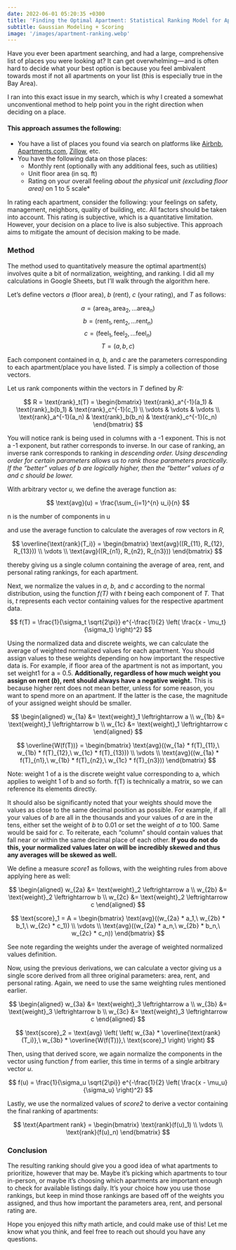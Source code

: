 ```yaml
---
date: 2022-06-01 05:20:35 +0300
title: 'Finding the Optimal Apartment: Statistical Ranking Model for Apartment Search'
subtitle: Gaussian Modeling + Scoring 
image: '/images/apartment-ranking.webp'
---
```

Have you ever been apartment searching, and had a large, comprehensive list of places you were looking at? It can get overwhelming — and is often hard to decide what your best option is because you feel ambivalent towards most if not all apartments on your list (this is especially true in the Bay Area).

I ran into this exact issue in my search, which is why I created a somewhat unconventional method to help point you in the right direction when deciding on a place.

#### This approach assumes the following:

-   You have a list of places you found via search on platforms like  [Airbnb](https://www.airbnb.com/),  [Apartments.com](https://www.apartments.com/),  [Zillow](https://www.zillow.com/), etc.
-   You have the following data on those places:  
    - Monthly rent (optionally with any additional fees, such as utilities)  
    - Unit floor area (in sq. ft)  
    - Rating on your overall feeling  _about the physical unit (excluding floor area)_ on 1 to 5 scale*

In rating each apartment, consider the following: your feelings on safety, management, neighbors, quality of building, etc. All factors should be taken into account. This rating is subjective, which is a quantitative limitation. However, your decision on a place to live is also subjective. This approach aims to mitigate the amount of decision making to be made.

### Method

The method used to quantitatively measure the optimal apartment(s) involves quite a bit of normalization, weighting, and ranking. I did all my calculations in Google Sheets, but I’ll walk through the algorithm here.

Let’s define vectors  _a_ (floor area),  _b_  (rent),  _c_ (your rating), and  _T_ as follows:

$$
a = (\text{area}_1, \text{area}_2, ... \text{area}_n)
$$
$$
b = (\text{rent}_1, \text{rent}_2, ... \text{rent}_n)
$$
$$
c = (\text{feel}_1, \text{feel}_2, ... \text{feel}_n)
$$
$$
T = (a,b,c)
$$

Each component contained in  _a, b,_ and  _c_  are the parameters corresponding to each apartment/place you have listed.  _T_ is simply a collection of those vectors.

Let us rank components within the vectors in  _T_ defined by  _R:_

$$
R = \text{rank}_t(T) = 
\begin{bmatrix}
\text{rank}_a^{-1}(a_1) & \text{rank}_b(b_1) & \text{rank}_c^{-1}(c_1) \\
\vdots & \vdots & \vdots \\
\text{rank}_a^{-1}(a_n) & \text{rank}_b(b_n) & \text{rank}_c^{-1}(c_n)
\end{bmatrix}
$$

You will notice rank is being used in columns with a -1 exponent. This is not a -1 exponent, but rather corresponds to inverse. In our case of ranking, an inverse rank corresponds to ranking in  _descending order. Using descending order for certain parameters allows us to rank those parameters practically. If the “better” values of b are logically higher, then the “better” values of a and c should be lower._

With arbitrary vector  _u,_ we  define the average function as:

$$
\text{avg}(u) = \frac{\sum_{i=1}^{n} u_i}{n}
$$

n is the number of components in u

and use the average function to calculate the averages of row vectors in  _R,_

$$
\overline{\text{rank}(T_i)} = 
\begin{bmatrix}
\text{avg}((R_{11}, R_{12}, R_{13})) \\
\vdots \\
\text{avg}((R_{n1}, R_{n2}, R_{n3}))
\end{bmatrix}
$$

thereby giving us a single column containing the average of area, rent, and personal rating rankings, for each apartment.

Next, we normalize the values in  _a_,  _b,_ and  _c_ according to the normal distribution, using the function  _f(T)_ with  _t_ being each component of  _T._ That is,  _t_ represents each vector containing values for the respective apartment data.

$$
f(T) = \frac{1}{\sigma_t \sqrt{2\pi}} e^{-\frac{1}{2} \left( \frac{x - \mu_t}{\sigma_t} \right)^2}
$$

Using the normalized data and discrete weights, we can calculate the average of weighted normalized values for each apartment. You should assign values to these weights depending on how important the respective data is. For example, if floor area of the apartment is not as important, you set weight1 for a = 0.5.  **Additionally, regardless of how much weight you assign on rent (_b_), rent should always have a negative weight.** This is because higher rent does not mean better, unless for some reason, you want to spend more on an apartment. If the latter is the case, the magnitude of your assigned weight should be smaller.

$$
\begin{aligned}
w_{1a} &= \text{weight}_1 \leftrightarrow a \\
w_{1b} &= \text{weight}_1 \leftrightarrow b \\
w_{1c} &= \text{weight}_1 \leftrightarrow c
\end{aligned}
$$

$$
\overline{W(f(T))} =
\begin{bmatrix}
\text{avg}((w_{1a} * f(T)_{11},\ w_{1b} * f(T)_{12},\ w_{1c} * f(T)_{13})) \\
\vdots \\
\text{avg}((w_{1a} * f(T)_{n1},\ w_{1b} * f(T)_{n2},\ w_{1c} * f(T)_{n3}))
\end{bmatrix}
$$

Note: weight 1 of a is the discrete weight value corresponding to a, which applies to weight 1 of b and so forth. f(T) is technically a matrix, so we can reference its elements directly.

It should also be significantly noted that your weights should move the values as close to the same decimal position as possible. For example, if all your values of  _b_ are all in the thousands and your values of  _a_ are in the tens, either set the weight of  _b_ to 0.01 or set the weight of  _a_ to 100. Same would be said for  _c._ To reiterate, each “column” should contain values that fall near or within the same decimal place of each other.  **If you do not do this, your normalized values later on will be incredibly skewed and thus any averages will be skewed as well.**

We define a measure  _score1_  as follows, with the weighting rules from above applying here as well:

$$
\begin{aligned}
w_{2a} &= \text{weight}_2 \leftrightarrow a \\
w_{2b} &= \text{weight}_2 \leftrightarrow b \\
w_{2c} &= \text{weight}_2 \leftrightarrow c
\end{aligned}
$$

$$
\text{score}_1 = A =
\begin{bmatrix}
\text{avg}((w_{2a} * a_1,\ w_{2b} * b_1,\ w_{2c} * c_1)) \\
\vdots \\
\text{avg}((w_{2a} * a_n,\ w_{2b} * b_n,\ w_{2c} * c_n))
\end{bmatrix}
$$

See note regarding the weights under the average of weighted normalized values definition.

Now, using the previous derivations, we can calculate a vector giving us a single score derived from all three original parameters: area, rent, and personal rating. Again, we need to use the same weighting rules mentioned earlier.

$$
\begin{aligned}
w_{3a} &= \text{weight}_3 \leftrightarrow a \\
w_{3b} &= \text{weight}_3 \leftrightarrow b \\
w_{3c} &= \text{weight}_3 \leftrightarrow c
\end{aligned}
$$

$$
\text{score}_2 = \text{avg} \left( \left( w_{3a} * \overline{\text{rank}(T_i)},\ w_{3b} * \overline{W(f(T))},\ \text{score}_1 \right) \right)
$$

Then, using that derived score, we again normalize the components in the vector using function  _f_ from earlier, this time in terms of a single arbitrary vector  _u_.

$$
f(u) = \frac{1}{\sigma_u \sqrt{2\pi}} e^{-\frac{1}{2} \left( \frac{x - \mu_u}{\sigma_u} \right)^2}
$$

Lastly, we use the normalized values of  _score2_  to derive a vector containing the final ranking of apartments:

$$
\text{Apartment rank} =
\begin{bmatrix}
\text{rank}(f(u)_1) \\
\vdots \\
\text{rank}(f(u)_n)
\end{bmatrix}
$$

### Conclusion

The resulting ranking should give you a good idea of what apartments to prioritize, however that may be. Maybe it’s picking which apartments to tour in-person, or maybe it’s choosing which apartments are important enough to check for available listings daily. It’s your choice how you use those rankings, but keep in mind those rankings are based off of the weights you assigned, and thus how important the parameters area, rent, and personal rating are.

Hope you enjoyed this nifty math article, and could make use of this! Let me know what you think, and feel free to reach out should you have any questions.